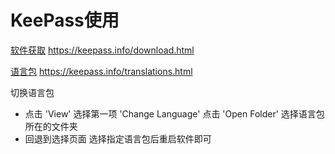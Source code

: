 # KeePass使用

[软件获取](https://keepass.info/download.html) https://keepass.info/download.html
 
[语言包](https://keepass.info/translations.html) https://keepass.info/translations.html

切换语言包 
- 点击 'View' 选择第一项 'Change Language' 点击 'Open Folder' 选择语言包所在的文件夹
- 回退到选择页面 选择指定语言包后重启软件即可
